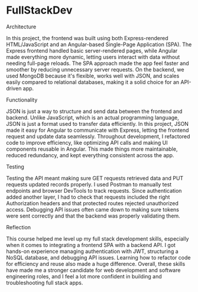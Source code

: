 # FullStackDev

Architecture

In this project, the frontend was built using both Express-rendered HTML/JavaScript and an Angular-based Single-Page Application (SPA). The Express frontend handled basic server-rendered pages, while Angular made everything more dynamic, letting users interact with data without needing full-page reloads. The SPA approach made the app feel faster and smoother by reducing unnecessary server requests. On the backend, we used MongoDB because it's flexible, works well with JSON, and scales easily compared to relational databases, making it a solid choice for an API-driven app.

Functionality

JSON is just a way to structure and send data between the frontend and backend. Unlike JavaScript, which is an actual programming language, JSON is just a format used to transfer data efficiently. In this project, JSON made it easy for Angular to communicate with Express, letting the frontend request and update data seamlessly. Throughout development, I refactored code to improve efficiency, like optimizing API calls and making UI components reusable in Angular. This made things more maintainable, reduced redundancy, and kept everything consistent across the app.

Testing

Testing the API meant making sure GET requests retrieved data and PUT requests updated records properly. I used Postman to manually test endpoints and browser DevTools to track requests. Since authentication added another layer, I had to check that requests included the right Authorization headers and that protected routes rejected unauthorized access. Debugging API issues often came down to making sure tokens were sent correctly and that the backend was properly validating them.

Reflection

This course helped me level up my full stack development skills, especially when it comes to integrating a frontend SPA with a backend API. I got hands-on experience managing authentication with JWT, structuring a NoSQL database, and debugging API issues. Learning how to refactor code for efficiency and reuse also made a huge difference. Overall, these skills have made me a stronger candidate for web development and software engineering roles, and I feel a lot more confident in building and troubleshooting full stack apps.
